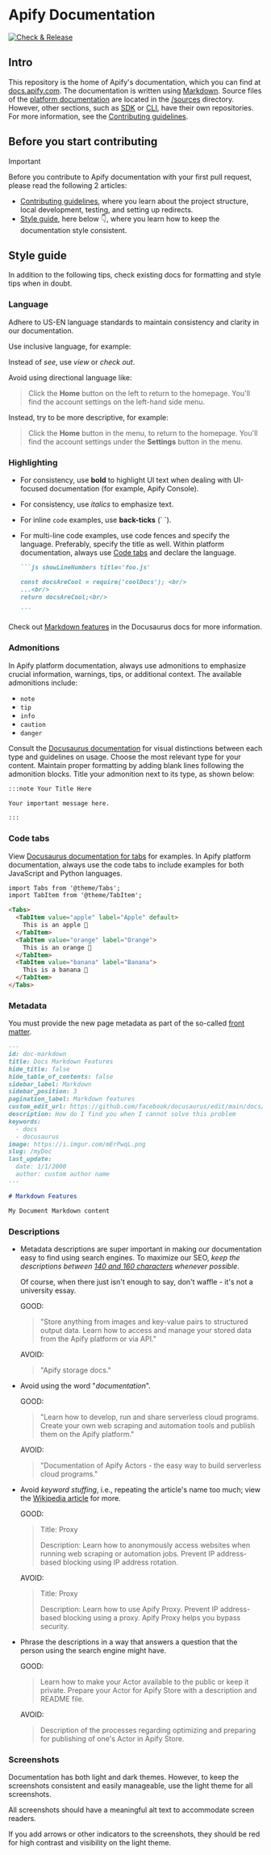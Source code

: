 # Apify Documentation

[![Check & Release](https://github.com/apify/apify-docs/actions/workflows/test.yaml/badge.svg)](https://github.com/apify/apify-docs/actions/workflows/test.yaml)

## Intro

This repository is the home of Apify's documentation, which you can find at [docs.apify.com](https://docs.apify.com/). The documentation is written using [Markdown](https://github.com/adam-p/markdown-here/wiki/Markdown-Cheatsheet). Source files of the [platform documentation](https://docs.apify.com/platform) are located in the [/sources](https://github.com/apify/apify-docs/tree/master/sources) directory. However, other sections, such as [SDK](https://docs.apify.com/sdk) or [CLI](https://docs.apify.com/cli), have their own repositories. For more information, see the [Contributing guidelines](./CONTRIBUTING.md).

## Before you start contributing

> [!IMPORTANT]
> Before you contribute to Apify documentation with your first pull request, please read the following 2 articles:
>
> - [Contributing guidelines](CONTRIBUTING.md), where you learn about the project structure, local development, testing, and setting up redirects.
> - [Style guide](#style-guide), here below 👇, where you learn how to keep the documentation style consistent.

## Style guide

In addition to the following tips, check existing docs for formatting and style tips when in doubt.

### Language

Adhere to US-EN language standards to maintain consistency and clarity in our documentation.

Use inclusive language, for example:

Instead of _see_, use _view_ or _check out_.

Avoid using directional language like:

> Click the **Home** button on the left to return to the homepage.
> You'll find the account settings on the left-hand side menu.

Instead, try to be more descriptive, for example:

> Click the **Home** button in the menu, to return to the homepage.
> You'll find the account settings under the **Settings** button in the menu.

### Highlighting

- For consistency, use **bold** to highlight UI text when dealing with UI-focused documentation (for example, Apify Console).
- For consistency, use _italics_ to emphasize text.
- For inline `code` examples, use **back-ticks** (\` \`).
- For multi-line code examples, use code fences and specify the language. Preferably, specify the title as well. Within platform documentation, always use [Code tabs](README.md#code-tabs) and declare the language.

  ``````markdown
  ```js showLineNumbers title='foo.js'

  const docsAreCool = require('coolDocs'); <br/>
  ...<br/>
  return docsAreCool;<br/>

  ```
  ``````

Check out [Markdown features](https://docusaurus.io/docs/markdown-features) in the Docusaurus docs for more information.

### Admonitions

In Apify platform documentation, always use admonitions to emphasize crucial information, warnings, tips, or additional context. The available admonitions include:

- `note`
- `tip`
- `info`
- `caution`
- `danger`

Consult the [Docusaurus documentation](https://docusaurus.io/docs/2.x/markdown-features/admonitions) for visual distinctions between each type and guidelines on usage. Choose the most relevant type for your content. Maintain proper formatting by adding blank lines following the admonition blocks. Title your admonition next to its type, as shown below:

```markdown
:::note Your Title Here

Your important message here.

:::
```

### Code tabs

View [Docusaurus documentation for tabs](https://docusaurus.io/docs/markdown-features/tabs) for examples. In Apify platform documentation, always use the code tabs to include examples for both JavaScript and Python languages.

```markdown
import Tabs from '@theme/Tabs';
import TabItem from '@theme/TabItem';

<Tabs>
  <TabItem value="apple" label="Apple" default>
    This is an apple 🍎
  </TabItem>
  <TabItem value="orange" label="Orange">
    This is an orange 🍊
  </TabItem>
  <TabItem value="banana" label="Banana">
    This is a banana 🍌
  </TabItem>
</Tabs>
```

### Metadata

You must provide the new page metadata as part of the so-called [front matter](https://docusaurus.io/docs/api/plugins/@docusaurus/plugin-content-docs#markdown-front-matter).

```markdown
---
id: doc-markdown
title: Docs Markdown Features
hide_title: false
hide_table_of_contents: false
sidebar_label: Markdown
sidebar_position: 3
pagination_label: Markdown features
custom_edit_url: https://github.com/facebook/docusaurus/edit/main/docs/api-doc-markdown.md
description: How do I find you when I cannot solve this problem
keywords:
  - docs
  - docusaurus
image: https://i.imgur.com/mErPwqL.png
slug: /myDoc
last_update:
  date: 1/1/2000
  author: custom author name
---

# Markdown Features

My Document Markdown content
```

### Descriptions

- Metadata descriptions are super important in making our documentation easy to find using search engines. To maximize our SEO, _keep the descriptions between [140 and 160 characters](https://www.google.com/url?sa=t&rct=j&q=&esrc=s&source=web&cd=&cad=rja&uact=8&ved=2ahUKEwigg6Og56brAhUNi1wKHULsAHEQFjAGegQIDBAG&url=https%3A%2F%2Fmoz.com%2Flearn%2Fseo%2Fmeta-description&usg=AOvVaw3L26bXhHZTd0wYDM_5xtJ9) whenever possible_.

    Of course, when there just isn't enough to say, don't waffle - it's not a university essay.

    GOOD:

    > "Store anything from images and key-value pairs to structured output data. Learn how to access and manage your stored data from the Apify platform or via API."

    AVOID:

    > "Apify storage docs."

- Avoid using the word "_documentation_".

    GOOD:

    > "Learn how to develop, run and share serverless cloud programs. Create your own web scraping and automation tools and publish them on the Apify platform."

    AVOID:

    > "Documentation of Apify Actors - the easy way to build serverless cloud programs."

- Avoid _keyword stuffing_, i.e., repeating the article's name too much; view the [Wikipedia article](https://en.wikipedia.org/wiki/Keyword_stuffing) for more.

    GOOD:

    > Title: Proxy
    >
    > Description: Learn how to anonymously access websites when running web scraping or automation jobs. Prevent IP address-based blocking using IP address rotation.

    AVOID:

    > Title: Proxy
    >
    > Description: Learn how to use Apify Proxy. Prevent IP address-based blocking using a proxy. Apify Proxy helps you bypass security.

- Phrase the descriptions in a way that answers a question that the person using the search engine might have.

    GOOD:

    > Learn how to make your Actor available to the public or keep it private. Prepare your Actor for Apify Store with a description and README file.

    AVOID:

    > Description of the processes regarding optimizing and preparing for publishing of one's Actor in Apify Store.

### Screenshots

Documentation has both light and dark themes. However, to keep the screenshots consistent and easily manageable, use the light theme for all screenshots.

All screenshots should have a meaningful alt text to accommodate screen readers.

If you add arrows or other indicators to the screenshots, they should be red for high contrast and visibility on the light theme.
